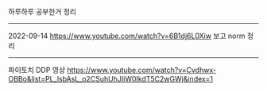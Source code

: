 하루하루 공부한거 정리

----------
2022-09-14
https://www.youtube.com/watch?v=6B1dj6L0Xiw
보고 norm 정리


-----------------------------------
파이토치 DDP 영상
https://www.youtube.com/watch?v=Cvdhwx-OBBo&list=PL_lsbAsL_o2CSuhUhJIiW0IkdT5C2wGWj&index=1






